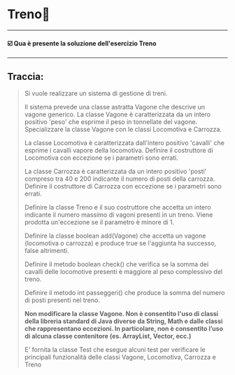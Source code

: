 # Treno🚂
-- -
#### ☑️ Qua è presente la soluzione dell'esercizio Treno
-- -
## Traccia:
>Si vuole realizzare un sistema di gestione di treni.
> 
>Il sistema prevede una classe astratta Vagone che descrive un vagone
>generico. La classe Vagone è caratterizzata da un intero positivo 'peso'
>che esprime il peso in tonnellate del vagone.
>Specializzare la classe Vagone con le classi Locomotiva e Carrozza.
>
>La classe Locomotiva è caratterizzata dall'intero positivo 'cavalli' che esprime
>i cavalli vapore della locomotiva. Definire il costruttore di Locomotiva
>con eccezione se i parametri sono errati.
>
>La classe Carrozza è caratterizzata
>da un intero positivo 'posti' compreso tra 40 e 200 indicante il numero di posti
>della carrozza. Definire il costruttore di Carrozza con eccezione se i
>parametri sono errati.
>
>Definire la classe Treno e il suo costruttore
>che accetta un intero indicante il numero massimo di vagoni presenti in
>un treno. Viene prodotta un'eccezione se il parametro è minore di 1.
>
>Definire la classe boolean add(Vagone) che accetta un vagone
>(locomotiva o carrozza) e produce true se l'aggiunta ha successo, false
>altrimenti.
>
>Definire il metodo boolean check() che verifica se la somma
>dei cavalli delle locomotive presenti è maggiore al peso
>complessivo del treno.
>
>Definire il metodo int passeggeri() che produce
>la somma del numero di posti presenti nel treno.
>
>**Non modificare la classe Vagone.
>Non è consentito l'uso di classi della libreria standard di Java diverse da String, Math e dalle classi che rappresentano eccezioni. In particolare, non è consentito
>l’uso di alcuna classe contenitore (es. ArrayList, Vector, ecc.)**
>
>E' fornita la classe Test che esegue alcuni test per verificare le principali
>funzionalità delle classi Vagone, Locomotiva, Carrozza e Treno